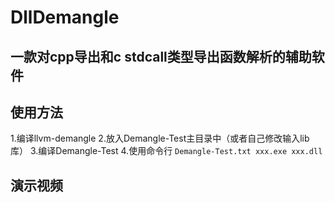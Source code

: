 # DllDemangle

## 一款对cpp导出和c stdcall类型导出函数解析的辅助软件


## 使用方法

1.编译llvm-demangle
2.放入Demangle-Test主目录中（或者自己修改输入lib库）
3.编译Demangle-Test
4.使用命令行 `Demangle-Test.txt xxx.exe xxx.dll`

## 演示视频

